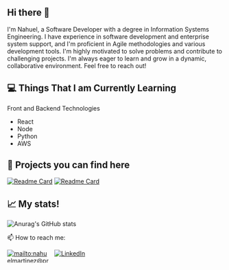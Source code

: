 ## Hi there 👋

I'm Nahuel, a Software Developer with a degree in Information Systems Engineering. I have experience in software development and enterprise system support, and I'm proficient in Agile methodologies and various development tools. I'm highly motivated to solve problems and contribute to challenging projects. I'm always eager to learn and grow in a dynamic, collaborative environment. Feel free to reach out!

## 💻 Things That I am Currently Learning
Front and Backend Technologies

- React
- Node
- Python
- AWS

## 🚧 Projects you can find here

[![Readme Card](https://github-readme-stats.vercel.app/api/pin/?username=nahumartinez&repo=casino-machine-backend&theme=dark)](https://github.com/nahumartinez/casino-machine-backend)
[![Readme Card](https://github-readme-stats.vercel.app/api/pin/?username=nahumartinez&repo=casino-machine-frontend&theme=dark)](https://github.com/nahumartinez/casino-machine-frontend)

## 📈 My stats!

![Anurag's GitHub stats](https://github-readme-stats.vercel.app/api?username=nahumartinez&show_icons=true&theme=dark)

📫 How to reach me:
<p dir="auto" style="display: flex; gap: 10px;">
  <a href="mailto:nahuelmartinez@proton.me">
    <img src="https://camo.githubusercontent.com/e5cfad4cbb1e023463333923b069b81749d94e8ff5722f851c7bb01d65bb0e95/68747470733a2f2f696d672e736869656c64732e696f2f62616467652f476d61696c2d4431343833363f7374796c653d666f722d7468652d6261646765266c6f676f3d676d61696c266c6f676f436f6c6f723d7768697465" 
    alt="mailto:nahuelmartinez@proton.me" 
    style="max-width: 100px; max-height: 30px;">
  </a>
  <a href="https://www.linkedin.com/in/nahumartinez/" rel="nofollow">
    <img src="https://camo.githubusercontent.com/8c0692475a5bfc1d9e7361074bdb648e567cae7b5b40ffd32adae31180b0d7b6/68747470733a2f2f696d672e736869656c64732e696f2f62616467652f4c696e6b6564496e2d3030373742353f7374796c653d666f722d7468652d6261646765266c6f676f3d6c696e6b6564696e266c6f676f436f6c6f723d7768697465" 
    alt="LinkedIn" 
    style="max-width: 100px; max-height: 30px;">
  </a>
</p>
